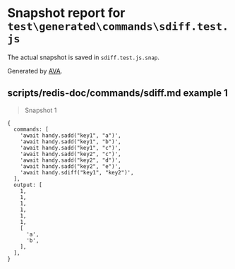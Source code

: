 # Snapshot report for `test\generated\commands\sdiff.test.js`

The actual snapshot is saved in `sdiff.test.js.snap`.

Generated by [AVA](https://ava.li).

## scripts/redis-doc/commands/sdiff.md example 1

> Snapshot 1

    {
      commands: [
        'await handy.sadd("key1", "a")',
        'await handy.sadd("key1", "b")',
        'await handy.sadd("key1", "c")',
        'await handy.sadd("key2", "c")',
        'await handy.sadd("key2", "d")',
        'await handy.sadd("key2", "e")',
        'await handy.sdiff("key1", "key2")',
      ],
      output: [
        1,
        1,
        1,
        1,
        1,
        1,
        [
          'a',
          'b',
        ],
      ],
    }
